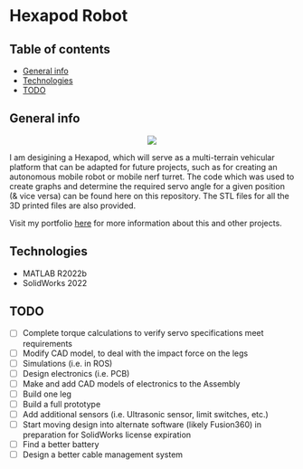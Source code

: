 # Hexapod Robot

## Table of contents
* [General info](#general-info)
* [Technologies](#technologies)
* [TODO](#todo)

## General info

<p align="center">
  <img src="../main/Screenshots%20%26%20GIFs/Walking-LargeStep-Isometric.gif">
</p>

I am desigining a Hexapod, which will serve as a multi-terrain vehicular platform that can be adapted for future projects, such as for creating an autonomous mobile robot or mobile nerf turret. The code which was used to create graphs and determine the required servo angle for a given position (& vice versa) can be found here on this repository. The STL files for all the 3D printed files are also provided.

Visit my portfolio [here](https://hariselva.github.io/Portfolio/) for more information about this and other projects.

## Technologies
* MATLAB R2022b
* SolidWorks 2022

## TODO
- [ ] Complete torque calculations to verify servo specifications meet requirements
- [ ] Modify CAD model, to deal with the impact force on the legs
- [ ] Simulations (i.e. in ROS)
- [ ] Design electronics (i.e. PCB)
- [ ] Make and add CAD models of electronics to the Assembly
- [ ] Build one leg
- [ ] Build a full prototype
- [ ] Add additional sensors (i.e. Ultrasonic sensor, limit switches, etc.)
- [ ] Start moving design into alternate software (likely Fusion360) in preparation for SolidWorks license expiration
- [ ] Find a better battery
- [ ] Design a better cable management system
